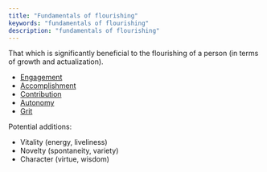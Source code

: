 ```yaml
---
title: "Fundamentals of flourishing"
keywords: "fundamentals of flourishing"
description: "fundamentals of flourishing"
---
```


That which is significantly beneficial to the flourishing of a person (in terms of growth and actualization).

- [Engagement](/fundamentals/engagement/)
- [Accomplishment](/fundamentals/accomplishment/)
- [Contribution](/fundamentals/contribution/)
- [Autonomy](/fundamentals/autonomy/)
- [Grit](/fundamentals/grit/)

Potential additions:

- Vitality (energy, liveliness)
- Novelty (spontaneity, variety)
- Character (virtue, wisdom)
